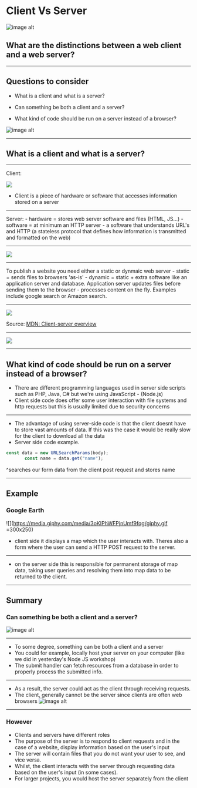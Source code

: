 # Client Vs Server 

![image alt](https://media.giphy.com/media/l4hLSSJA4KYpQhY1W/giphy.gif)

## What are the distinctions between a web client and a web server?

---


## Questions to consider

- What is a client and what is a server?
- Can something be both a client and a server?

- What kind of code should be run on a server instead of a browser?

![image alt](https://media1.tenor.com/images/408ce6d687a86456186aebc30f6a5486/tenor.gif?itemid=9438567)


---

## What is a client and what is a server?

---

Client:

![](https://media.giphy.com/media/786qVQHXMJhnO/giphy.gif)

- Client is a piece of hardware or software that accesses information stored on a server

---

Server:
    - hardware = stores web server software and files (HTML, JS...)
    - software = at minimum an HTTP server - a software that understands URL's and HTTP (a stateless protocol that defines how information is transmitted and formatted on the web)

---

![](https://i.imgur.com/XMpv4PF.png)

---


To publish a website you need either a static or dynmaic web server
    - static = sends files to browsers 'as-is'
    - dynamic = static + extra software like an application server and database. Application server updates files before sending them to the browser - processes content on the fly. Examples include google search or Amazon search.
 

---


![](https://mdn.mozillademos.org/files/13829/Web%20Application%20with%20HTML%20and%20Steps.png)

Source: [MDN: Client-server overview](https://developer.mozilla.org/en-US/docs/Learn/Server-side/First_steps/Client-Server_overview)

---

![](https://i.imgur.com/GYJF5j9.png)


---

## What kind of code should be run on a server instead of a browser?

- There are different programming languages used in server side scripts such as PHP, Java, C# but we're using JavaScript - (Node.js)
- Client side code does offer some user interaction with file systems and http requests but this is usually limited due to security concerns

---

- The advantage of using server-side code is that the client doesnt have to store vast amounts of data. If this was the case it would be really slow for the client to download all the data
- Server side code example.

```JavaScript
const data = new URLSearchParams(body);
       const name = data.get("name");           
```
^searches our form data from the client post request and stores name

---

## Example

### Google Earth
![](https://media.giphy.com/media/3oKIPhWFPjnUmf9fqg/giphy.gif =300x250)

- client side it displays a map which the user interacts with. Theres also a form where the user can send a HTTP POST request to the server.


---

- on the server side this is responsible for permanent storage of map data, taking user queries and resolving them into map data to be returned to the client. 

---

## Summary
### Can something be both a client and a server?

![image alt](https://media.giphy.com/media/l36kU80xPf0ojG0Erg/giphy.gif)

---

- To some degree, something can be both a client and a server
- You could for example, locally host your server on your computer (like we did in yesterday's Node JS workshop)
- The submit handler can fetch resources from a database in order to properly process the submitted info.

---

- As a result, the server could act as the client through receiving requests.
- The client, generally cannot be the server since clients are often web browsers
![image alt](https://media1.tenor.com/images/1e4dd6e15b29f265df3f7d5f2823202e/tenor.gif?itemid=9510094)

---

### However

- Clients and servers have different roles 
- The purpose of the server is to respond to client requests and in the case of a website, display information based on the user's input
- The server will contain files that you do not want your user to see, and vice versa.
- Whilst, the client interacts with the server through requesting data based on the user's input (in some cases).
- For larger projects, you would host the server separately from the client
